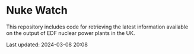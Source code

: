 # Nuke Watch

This repository includes code for retrieving the latest information available on the output of EDF nuclear power plants in the UK.

Last updated: 2024-03-08 20:08